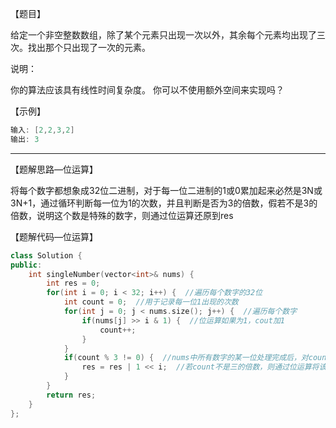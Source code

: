 【题目】

给定一个非空整数数组，除了某个元素只出现一次以外，其余每个元素均出现了三次。找出那个只出现了一次的元素。

说明：

你的算法应该具有线性时间复杂度。 你可以不使用额外空间来实现吗？

【示例】

```c++
输入: [2,2,3,2]
输出: 3
```

---

【题解思路—位运算】

将每个数字都想象成32位二进制，对于每一位二进制的1或0累加起来必然是3N或3N+1，通过循环判断每一位为1的次数，并且判断是否为3的倍数，假若不是3的倍数，说明这个数是特殊的数字，则通过位运算还原到res

【题解代码—位运算】

```c++
class Solution {
public:
    int singleNumber(vector<int>& nums) {
        int res = 0;
        for(int i = 0; i < 32; i++) {  //遍历每个数字的32位
            int count = 0;  //用于记录每一位1出现的次数
            for(int j = 0; j < nums.size(); j++) {  //遍历每个数字
                if(nums[j] >> i & 1) {  //位运算如果为1，cout加1
                    count++;
                }
            }
            if(count % 3 != 0) {  //nums中所有数字的某一位处理完成后，对count进行判断
                res = res | 1 << i;  //若count不是三的倍数，则通过位运算将该位上的1还原到res中（注意运算的优先级）
            }
        }
        return res;
    }
};
```


